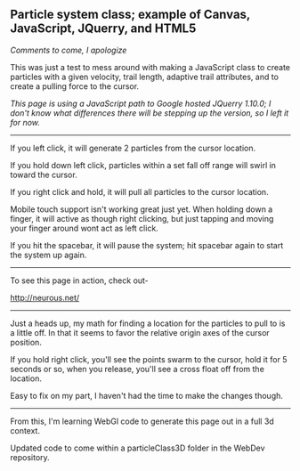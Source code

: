 **Particle system class; example of Canvas, JavaScript, JQuerry, and HTML5**
----------------------

*Comments to come, I apologize*

This was just a test to mess around with making a JavaScript class to create particles with a given velocity, trail length, adaptive trail attributes, and to create a pulling force to the cursor.

*This page is using a JavaScript path to Google hosted JQuerry 1.10.0; I don't know what differences there will be stepping up the version, so I left it for now.*

--------------------

If you left click, it will generate 2 particles from the cursor location.

If you hold down left click, particles within a set fall off range will swirl in toward the cursor.

If you right click and hold, it will pull all particles to the cursor location.

Mobile touch support isn't working great just yet.  When holding down a finger, it will active as though right clicking, but just tapping and moving your finger around wont act as left click.

If you hit the spacebar, it will pause the system;  hit spacebar again to start the system up again.

-------------------------

To see this page in action, check out-

http://neurous.net/

----------------------

Just a heads up, my math for finding a location for the particles to pull to is a little off.  In that it seems to favor the relative origin axes of the cursor position.

If you hold right click, you'll see the points swarm to the cursor, hold it for 5 seconds or so, when you release, you'll see a cross float off from the location.

Easy to fix on my part, I haven't had the time to make the changes though.

----------------------


From this, I'm learning WebGl code to generate this page out in a full 3d context.

Updated code to come within a particleClass3D folder in the WebDev repository.
